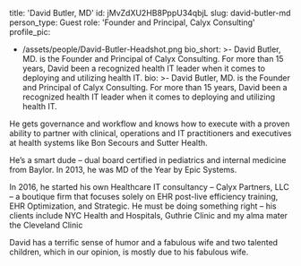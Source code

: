title: 'David Butler, MD'
id: jMvZdXU2HB8PppU34qbjL
slug: david-butler-md
person_type: Guest
role: 'Founder and Principal, Calyx Consulting'
profile_pic:
  - /assets/people/David-Butler-Headshot.png
bio_short: >-
  David Butler, MD. is the Founder and Principal of Calyx Consulting. For more
  than 15 years, David been a recognized health IT leader when it comes to
  deploying and utilizing health IT.
bio: >-
  David Butler, MD. is the Founder and Principal of Calyx Consulting. For more
  than 15 years, David been a recognized health IT leader when it comes to
  deploying and utilizing health IT.


  He gets governance and workflow and knows how to execute with a proven ability
  to partner with clinical, operations and IT practitioners and executives at
  health systems like Bon Secours and Sutter Health.


  He’s a smart dude – dual board certified in pediatrics and internal medicine
  from Baylor. In 2013, he was MD of the Year by Epic Systems.


  In 2016, he started his own Healthcare IT consultancy – Calyx Partners, LLC –
  a boutique firm that focuses solely on EHR post-live efficiency training, EHR
  Optimization, and Strategic. He must be doing something right – his clients
  include NYC Health and Hospitals, Guthrie Clinic and my alma mater the
  Cleveland Clinic


  David has a terrific sense of humor and a fabulous wife and two talented
  children, which in our opinion, is mostly due to his fabulous wife.
